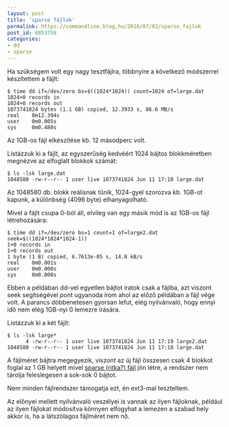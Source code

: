 ```yaml
---
layout: post
title: 'sparse fájlok'
permalink: https://commandline.blog.hu/2016/07/02/sparse_fajlok
post_id: 8853758
categories: 
- dd
- sparse
---
```


Ha szükségem volt egy nagy tesztfájlra, többnyire a következő módszerrel készítettem a fájlt:

```
$ time dd if=/dev/zero bs=$((1024*1024)) count=1024 of=large.dat
1024+0 records in
1024+0 records out
1073741824 bytes (1.1 GB) copied, 12.3933 s, 86.6 MB/s
real    0m12.394s
user    0m0.005s
sys     0m0.480s
```

Az 1GB-os fájl elkészítése kb. 12 másodperc volt.

Listázzuk ki a fájlt, az egyszerűség kedvéért 1024 bájtos blokkméretben megnézve az elfoglalt blokkok számát:

```
$ ls -lsk large.dat 
1048580 -rw-r--r-- 1 user live 1073741824 Jun 11 17:18 large.dat
```

Az 1048580 db. blokk reálisnak tűnik, 1024-gyel szorozva kb. 1GB-ot kapunk, a különbség (4096 byte) elhanyagolható.

Mivel a fájlt csupa 0-ból áll, elvileg van egy másik mód is az 1GB-os fájl létrehozására:

```
$ time dd if=/dev/zero bs=1 count=1 of=large2.dat seek=$((1024*1024*1024-1))
1+0 records in
1+0 records out
1 byte (1 B) copied, 6.7613e-05 s, 14.8 kB/s
real    0m0.001s
user    0m0.000s
sys     0m0.000s
```

Ebben a példában dd-vel egyetlen bájtot iratok csak a fájlba, azt viszont seek segítségével pont ugyanoda írom ahol az előző példában a fájl vége volt. A parancs döbbenetesen gyorsan lefut, elég nyilvánvaló, hogy ennyi idő nem elég 1GB-nyi 0 lemezre írására.

Listázzuk ki a két fájlt:

```
$ ls -lsk large*
      4 -rw-r--r-- 1 user live 1073741824 Jun 11 17:19 large2.dat
1048580 -rw-r--r-- 1 user live 1073741824 Jun 11 17:18 large.dat
```

A fájlméret bájtra megegyezik, viszont az új fájl összesen csak 4 blokkot foglal az 1 GB helyett mivel 
[sparse (ritka?) fájl](https://en.wikipedia.org/wiki/Sparse_file) jön létre, a rendszer nem tárolja feleslegesen a sok-sok 0 bájtot.

Nem minden fájlrendszer támogatja ezt, én ext3-mal teszteltem.

Az előnyei mellett nyilvánvaló veszélyei is vannak az ilyen fájloknak, például az ilyen fájlokat módosítva könnyen elfogyhat a lemezen a szabad hely akkor is, ha a látszólagos fájlméret nem nő.

 